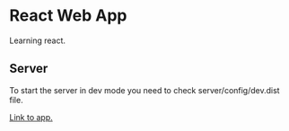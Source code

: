 # React Web App
Learning react.

## Server
To start the server in dev mode you need to check server/config/dev.dist file.

[Link to app.](https://olehbondaruk-emaily-server.herokuapp.com/)